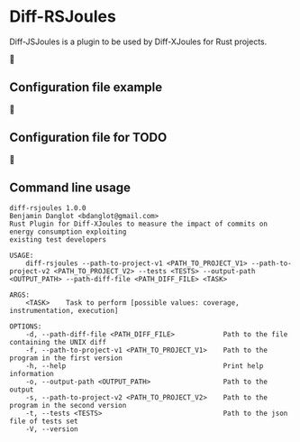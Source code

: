 # Diff-RSJoules

Diff-JSJoules is a plugin to be used by Diff-XJoules for Rust projects.

:construction:

## Configuration file example

:construction:

## Configuration file for TODO

:construction:

## Command line usage

```
diff-rsjoules 1.0.0
Benjamin Danglot <bdanglot@gmail.com>
Rust Plugin for Diff-XJoules to measure the impact of commits on energy consumption exploiting
existing test developers

USAGE:
    diff-rsjoules --path-to-project-v1 <PATH_TO_PROJECT_V1> --path-to-project-v2 <PATH_TO_PROJECT_V2> --tests <TESTS> --output-path <OUTPUT_PATH> --path-diff-file <PATH_DIFF_FILE> <TASK>

ARGS:
    <TASK>    Task to perform [possible values: coverage, instrumentation, execution]

OPTIONS:
    -d, --path-diff-file <PATH_DIFF_FILE>            Path to the file containing the UNIX diff
    -f, --path-to-project-v1 <PATH_TO_PROJECT_V1>    Path to the program in the first version
    -h, --help                                       Print help information
    -o, --output-path <OUTPUT_PATH>                  Path to the output
    -s, --path-to-project-v2 <PATH_TO_PROJECT_V2>    Path to the program in the second version
    -t, --tests <TESTS>                              Path to the json file of tests set
    -V, --version
```
